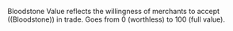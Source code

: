 Bloodstone Value reflects the willingness of merchants to accept ((Bloodstone)) in trade.  Goes from 0 (worthless) to 100 (full value).
